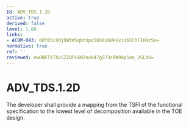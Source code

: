 ```yaml
---
Id: ADV_TDS.1.2D
active: true
derived: false
level: 1.89
links:
- ACOM-043: 60Y05cXOjDWtWSqbtnpo5Gh8i6UkGvii6CChF1H4zSo=
normative: true
ref: ''
reviewed: ewDNETYTXv5ZZQPL6NZoxk47gS73cRW9ApSnn_2SLbU=
---
```


# ADV_TDS.1.2D

The developer shall provide a mapping from the TSFI of the functional specification to the lowest level of decomposition available in the TOE design.